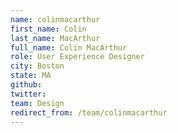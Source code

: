 ```yaml
---
name: colinmacarthur
first_name: Colin
last_name: MacArthur
full_name: Colin MacArthur
role: User Experience Designer
city: Boston
state: MA
github: 
twitter: 
team: Design
redirect_from: /team/colinmacarthur
---
```

